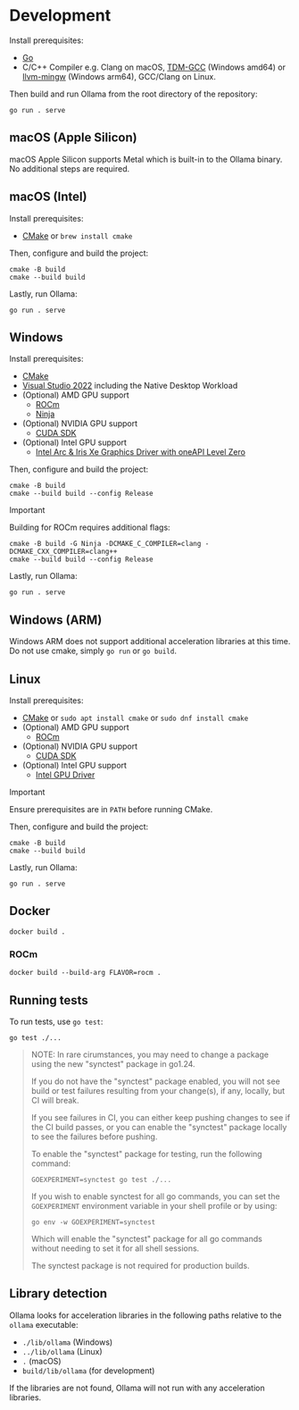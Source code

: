 # Development

Install prerequisites:

- [Go](https://go.dev/doc/install)
- C/C++ Compiler e.g. Clang on macOS, [TDM-GCC](https://github.com/jmeubank/tdm-gcc/releases/latest) (Windows amd64) or [llvm-mingw](https://github.com/mstorsjo/llvm-mingw) (Windows arm64), GCC/Clang on Linux.

Then build and run Ollama from the root directory of the repository:

```shell
go run . serve
```

## macOS (Apple Silicon)

macOS Apple Silicon supports Metal which is built-in to the Ollama binary. No additional steps are required.

## macOS (Intel)

Install prerequisites:

- [CMake](https://cmake.org/download/) or `brew install cmake`

Then, configure and build the project:

```shell
cmake -B build
cmake --build build
```

Lastly, run Ollama:

```shell
go run . serve
```

## Windows

Install prerequisites:

- [CMake](https://cmake.org/download/)
- [Visual Studio 2022](https://visualstudio.microsoft.com/downloads/) including the Native Desktop Workload
- (Optional) AMD GPU support
    - [ROCm](https://rocm.docs.amd.com/en/latest/)
    - [Ninja](https://github.com/ninja-build/ninja/releases)
- (Optional) NVIDIA GPU support
    - [CUDA SDK](https://developer.nvidia.com/cuda-downloads?target_os=Windows&target_arch=x86_64&target_version=11&target_type=exe_network)
- (Optional) Intel GPU support
    - [Intel Arc & Iris Xe Graphics Driver with oneAPI Level Zero](https://www.intel.com/content/www/us/en/download/785597/intel-arc-iris-xe-graphics-windows.html)

Then, configure and build the project:

```shell
cmake -B build
cmake --build build --config Release
```

> [!IMPORTANT]
> Building for ROCm requires additional flags:
> ```
> cmake -B build -G Ninja -DCMAKE_C_COMPILER=clang -DCMAKE_CXX_COMPILER=clang++
> cmake --build build --config Release
> ```


Lastly, run Ollama:

```shell
go run . serve
```

## Windows (ARM)

Windows ARM does not support additional acceleration libraries at this time.  Do not use cmake, simply `go run` or `go build`.

## Linux

Install prerequisites:

- [CMake](https://cmake.org/download/) or `sudo apt install cmake` or `sudo dnf install cmake`
- (Optional) AMD GPU support
    - [ROCm](https://rocm.docs.amd.com/projects/install-on-linux/en/latest/install/quick-start.html)
- (Optional) NVIDIA GPU support
    - [CUDA SDK](https://developer.nvidia.com/cuda-downloads)
- (Optional) Intel GPU support
    - [Intel GPU Driver](https://dgpu-docs.intel.com/driver/overview/overview.html)

> [!IMPORTANT]
> Ensure prerequisites are in `PATH` before running CMake.


Then, configure and build the project:

```shell
cmake -B build
cmake --build build
```

Lastly, run Ollama:

```shell
go run . serve
```

## Docker

```shell
docker build .
```

### ROCm

```shell
docker build --build-arg FLAVOR=rocm .
```

## Running tests

To run tests, use `go test`:

```shell
go test ./...
```

> NOTE: In rare cirumstances, you may need to change a package using the new
> "synctest" package in go1.24.
>
> If you do not have the "synctest" package enabled, you will not see build or
> test failures resulting from your change(s), if any, locally, but CI will
> break.
>
> If you see failures in CI, you can either keep pushing changes to see if the
> CI build passes, or you can enable the "synctest" package locally to see the
> failures before pushing.
>
> To enable the "synctest" package for testing, run the following command:
>
> ```shell
> GOEXPERIMENT=synctest go test ./...
> ```
>
> If you wish to enable synctest for all go commands, you can set the
> `GOEXPERIMENT` environment variable in your shell profile or by using:
>
> ```shell
> go env -w GOEXPERIMENT=synctest
> ```
>
> Which will enable the "synctest" package for all go commands without needing
> to set it for all shell sessions.
>
> The synctest package is not required for production builds.

## Library detection

Ollama looks for acceleration libraries in the following paths relative to the `ollama` executable:

* `./lib/ollama` (Windows)
* `../lib/ollama` (Linux)
* `.` (macOS)
* `build/lib/ollama` (for development)

If the libraries are not found, Ollama will not run with any acceleration libraries.

